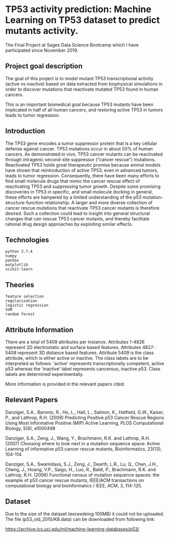 # TP53 activity prediction: Machine Learning on TP53 dataset to predict mutants activity.
The Final Project at Sages Data Science Bootcamp which I have participated since November 2019.

## Project goal description

The goal of this project is to model mutant TP53 transcriptional activity (active vs inactive) based on data extracted from biophysical simulations in order to discover mutations that reactivate mutated TP53 found in human cancers.

This is an important biomedical goal because TP53 mutants have been implicated in half of all human cancers, and restoring active TP53 in tumors leads to tumor regression.

## Introduction

The TP53 gene encodes a tumor suppressor protein that is a key cellular defense against cancer. TP53 mutations occur in about 50% of human cancers. As demonstrated in vivo, TP53 cancer mutants can be reactivated through intragenic second-site suppressor (“cancer rescue”) mutations. Reactivated TP53 holds great therapeutic promise because animal models have shown that reintroduction of active TP53, even in advanced tumors, leads to tumor regression. Consequently, there have been many efforts to find small molecule drugs that mimic the cancer rescue effect of reactivating TP53 and suppressing tumor growth. Despite some promising discoveries in TP53 in specific, and small molecule docking in general, these efforts are hampered by a limited understanding of the p53 mutation-structure-function relationship. A larger and more diverse collection of cancer rescue mutations that reactivate TP53 cancer mutants is therefore desired. Such a collection could lead to insight into general structural changes that can rescue TP53 cancer mutants, and thereby facilitate rational drug design approaches by exploiting similar effects.

## Technologies

    python 3.7.4
    numpy
    pandas
    matplotlib
    scikit-learn

## Theories
    
    feature selection
    regularization
    logistic regression
    SVM
    random forest

## Attribute Information

There are a total of 5409 attributes per instance.
Attributes 1-4826 represent 2D electrostatic and surface based features.
Attributes 4827-5408 represent 3D distance based features.
Attribute 5409 is the class attribute, which is either active or inactive.
The class labels are to be interpreted as follows: 'active' represents transcriptonally competent, active p53 whereas the 'inactive' label represents cancerous, inactive p53. Class labels are determined experimentally.

More information is provided in the relevant papers cited.

## Relevant Papers

Danziger, S.A., Baronio, R., Ho, L., Hall, L., Salmon, K., Hatfield, G.W., Kaiser, P., and Lathrop, R.H. (2009) Predicting Positive p53 Cancer Rescue Regions Using Most Informative Positive (MIP) Active Learning, PLOS Computational Biology, 5(9), e1000498

Danziger, S.A., Zeng, J., Wang, Y., Brachmann, R.K. and Lathrop, R.H. (2007) Choosing where to look next in a mutation sequence space: Active Learning of informative p53 cancer rescue mutants, Bioinformatics, 23(13), 104-114.

Danziger, S.A., Swamidass, S.J., Zeng, J., Dearth, L.R., Lu, Q., Chen, J.H., Cheng, J., Hoang, V.P., Saigo, H., Luo, R., Baldi, P., Brachmann, R.K. and Lathrop, R.H. (2006) Functional census of mutation sequence spaces: the example of p53 cancer rescue mutants, IEEE/ACM transactions on computational biology and bioinformatics / IEEE, ACM, 3, 114-125. 

## Dataset 

Due to the size of the dataset (exceedeing 100MB) it could not be uploaded.
The file (p53_old_2010/K8.data) can be downloaded from following link:

https://archive.ics.uci.edu/ml/machine-learning-databases/p53/
